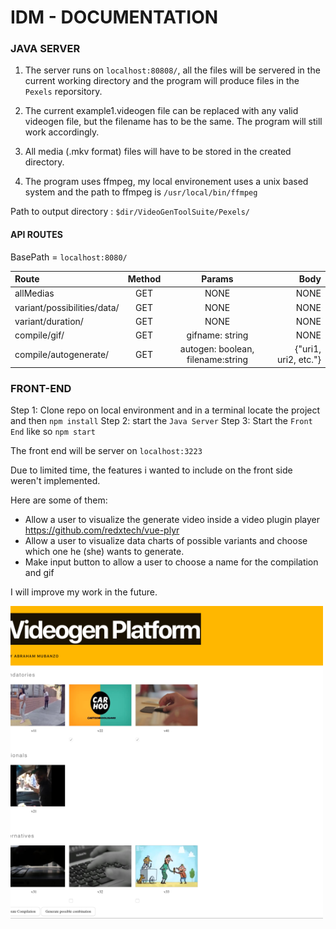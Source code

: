 # IDM - DOCUMENTATION

### JAVA SERVER

1. The server runs on `localhost:80808/`, all the files will be servered in the current working directory and the program will produce files in the `Pexels` reporsitory. 

2. The current example1.videogen file can be replaced with any valid videogen file, but the filename has to be the same. The program will still work accordingly.

3. All media (.mkv format) files will have to be stored in the created directory.

4. The program uses ffmpeg, my local environement uses a unix based system and the path to ffmpeg is `/usr/local/bin/ffmpeg`
 
 Path to output directory : `$dir/VideoGenToolSuite/Pexels/`
 

#### API ROUTES
BasePath = `localhost:8080/`

| Route |  Method  | Params | Body |
|:------------- |:---------------:| :-------------:|-------------:
| allMedias | GET |NONE|NONE|
| variant/possibilities/data/|GET|NONE|NONE
| variant/duration/| GET | NONE| NONE|
| compile/gif/| GET|gifname: string| NONE|
| compile/autogenerate/|GET|autogen: boolean, filename:string| {"uri1, uri2, etc."} |


### FRONT-END

Step 1: Clone repo on local environment and in a terminal locate the project and then `npm install`
Step 2: start the `Java Server`
Step 3: Start the `Front End` like so `npm start`

The front end will be server on `localhost:3223`

Due to limited time, the features i wanted to include on the front side weren't implemented.

Here are some of them:

* Allow a user to visualize the generate video inside a video plugin player https://github.com/redxtech/vue-plyr
* Allow a user to visualize data charts of possible variants and choose which one he (she) wants to generate.
* Make input button to allow a user to choose a name for the compilation and gif

I will improve my work in the future.

![Alt Image Text](VideoGenToolSuite/Pexels/videogen.png)



